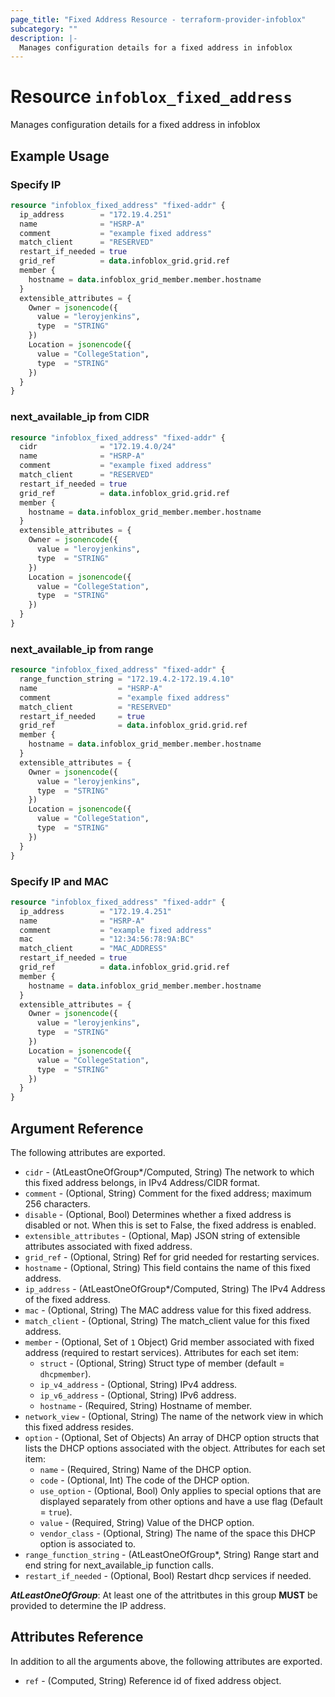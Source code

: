```yaml
---
page_title: "Fixed Address Resource - terraform-provider-infoblox"
subcategory: ""
description: |-
  Manages configuration details for a fixed address in infoblox
---
```


# Resource `infoblox_fixed_address`

Manages configuration details for a fixed address in infoblox

## Example Usage


### Specify IP
```terraform
resource "infoblox_fixed_address" "fixed-addr" {
  ip_address        = "172.19.4.251"
  name              = "HSRP-A"
  comment           = "example fixed address"
  match_client      = "RESERVED"
  restart_if_needed = true
  grid_ref          = data.infoblox_grid.grid.ref
  member {
    hostname = data.infoblox_grid_member.member.hostname
  }
  extensible_attributes = {
    Owner = jsonencode({
      value = "leroyjenkins",
      type  = "STRING"
    })
    Location = jsonencode({
      value = "CollegeStation",
      type  = "STRING"
    })
  }
}
```

### next_available_ip from CIDR
```terraform
resource "infoblox_fixed_address" "fixed-addr" {
  cidr              = "172.19.4.0/24"
  name              = "HSRP-A"
  comment           = "example fixed address"
  match_client      = "RESERVED"
  restart_if_needed = true
  grid_ref          = data.infoblox_grid.grid.ref
  member {
    hostname = data.infoblox_grid_member.member.hostname
  }
  extensible_attributes = {
    Owner = jsonencode({
      value = "leroyjenkins",
      type  = "STRING"
    })
    Location = jsonencode({
      value = "CollegeStation",
      type  = "STRING"
    })
  }
}
```

### next_available_ip from range
```terraform
resource "infoblox_fixed_address" "fixed-addr" {
  range_function_string = "172.19.4.2-172.19.4.10"
  name                  = "HSRP-A"
  comment               = "example fixed address"
  match_client          = "RESERVED"
  restart_if_needed     = true
  grid_ref              = data.infoblox_grid.grid.ref
  member {
    hostname = data.infoblox_grid_member.member.hostname
  }
  extensible_attributes = {
    Owner = jsonencode({
      value = "leroyjenkins",
      type  = "STRING"
    })
    Location = jsonencode({
      value = "CollegeStation",
      type  = "STRING"
    })
  }
}
```

### Specify IP and MAC
```terraform
resource "infoblox_fixed_address" "fixed-addr" {
  ip_address        = "172.19.4.251"
  name              = "HSRP-A"
  comment           = "example fixed address"
  mac               = "12:34:56:78:9A:BC"
  match_client      = "MAC_ADDRESS"
  restart_if_needed = true
  grid_ref          = data.infoblox_grid.grid.ref
  member {
    hostname = data.infoblox_grid_member.member.hostname
  }
  extensible_attributes = {
    Owner = jsonencode({
      value = "leroyjenkins",
      type  = "STRING"
    })
    Location = jsonencode({
      value = "CollegeStation",
      type  = "STRING"
    })
  }
}
```

## Argument Reference

The following attributes are exported.

- `cidr` - (AtLeastOneOfGroup*/Computed, String) The network to which this fixed address belongs, in IPv4 Address/CIDR format.
- `comment` - (Optional, String) Comment for the fixed address; maximum 256 characters.
- `disable` - (Optional, Bool) Determines whether a fixed address is disabled or not. When this is set to False, the fixed address is enabled.
- `extensible_attributes` - (Optional, Map) JSON string of extensible attributes associated with fixed address.
- `grid_ref` -  (Optional, String) Ref for grid needed for restarting services.
- `hostname` -  (Optional, String) This field contains the name of this fixed address.
- `ip_address` -  (AtLeastOneOfGroup*/Computed, String) The IPv4 Address of the fixed address.
- `mac` -  (Optional, String) The MAC address value for this fixed address.
- `match_client` -  (Optional, String) The match_client value for this fixed address.
- `member` - (Optional, Set of `1` Object) Grid member associated with fixed address (required to restart services).  Attributes for each set item:
  - `struct` - (Optional, String) Struct type of member (default = `dhcpmember`).
  - `ip_v4_address` - (Optional, String) IPv4 address.
  - `ip_v6_address` - (Optional, String) IPv6 address.
  - `hostname` - (Required, String) Hostname of member.
- `network_view` -  (Optional, String) The name of the network view in which this fixed address resides.
- `option` - (Optional, Set of Objects) An array of DHCP option structs that lists the DHCP options associated with the object.  Attributes for each set item:
  - `name` - (Required, String) Name of the DHCP option.
  - `code` - (Optional, Int) The code of the DHCP option.
  - `use_option` - (Optional, Bool) Only applies to special options that are displayed separately from other options and have a use flag (Default = `true`).
  - `value` - (Required, String) Value of the DHCP option.
  - `vendor_class` - (Optional, String) The name of the space this DHCP option is associated to.
- `range_function_string` -  (AtLeastOneOfGroup*, String) Range start and end string for next_available_ip function calls.
- `restart_if_needed` -  (Optional, Bool) Restart dhcp services if needed.

**_AtLeastOneOfGroup_**: At least one of the attritbutes in this group **MUST** be provided to determine the IP address.

## Attributes Reference

In addition to all the arguments above, the following attributes are exported.

- `ref` -  (Computed, String) Reference id of fixed address object.